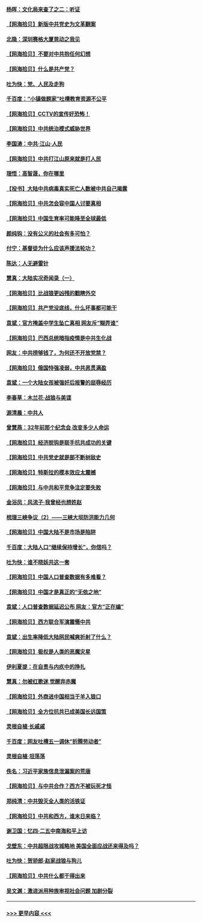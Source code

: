 #### [杨晖：文化局来查了之二：听证](../pages/nsc993/n12966528.md?t=05230702) 
#### [【网海拾贝】新版中共党史为文革翻案](../pages/nsc993/n12967526.md?t=05230702) 
#### [北隐：深圳赛格大厦晃动之我见](../pages/nsc993/n12967393.md?t=05230702) 
#### [【网海拾贝】不要对中共抱任何幻想](../pages/nsc993/n12965222.md?t=05230702) 
#### [【网海拾贝】什么是共产党？](../pages/nsc993/n12962781.md?t=05230702) 
#### [吐为快：党、人民及走狗](../pages/nsc993/n12962747.md?t=05230702) 
#### [千百度：“小镇做题家”吐槽教育资源不公平](../pages/nsc993/n12962705.md?t=05230702) 
#### [【网海拾贝】CCTV的宣传好恐怖！](../pages/nsc993/n12959984.md?t=05230702) 
#### [【网海拾贝】中共统治模式威胁世界](../pages/nsc993/n12957622.md?t=05230702) 
#### [李国涛：中共‧江山‧人民](../pages/nsc993/n12957502.md?t=05230702) 
#### [【网海拾贝】中共打江山原来就是打人民](../pages/nsc993/n12954345.md?t=05230702) 
#### [理悟：高智晟，你在哪里](../pages/nsc993/n12953115.md?t=05230702) 
#### [【投书】大陆中共病毒真实死亡人数被中共自己揭露](../pages/nsc993/n12953050.md?t=05230702) 
#### [【网海拾贝】中共怎会容中国人讨要真相](../pages/nsc993/n12952161.md?t=05230702) 
#### [【网海拾贝】中国生育率可能降至全球最低](../pages/nsc993/n12948793.md?t=05230702) 
#### [颜纯钩：没有公义的社会有多可怕？](../pages/nsc993/n12947626.md?t=05230702) 
#### [付宁：基督徒为什么应该声援法轮功？](../pages/nsc993/n12947233.md?t=05230702) 
#### [陈达：人无避雷针](../pages/nsc993/n12947098.md?t=05230702) 
#### [慧真：大陆实况奇闻录（一）](../pages/nsc993/n12945811.md?t=05230702) 
#### [【网海拾贝】比战狼更凶残的戳瞎外交](../pages/nsc993/n12945717.md?t=05230702) 
#### [【网海拾贝】共产党没底线，什么坏事都可能干](../pages/nsc993/n12942090.md?t=05230702) 
#### [袁斌：官方掩盖中学生坠亡真相 网友斥“糊弄谁”](../pages/nsc993/n12942029.md?t=05230702) 
#### [【网海拾贝】巴西总统暗指疫情是中共生化战](../pages/nsc993/n12938999.md?t=05230702) 
#### [网友：中共捞够钱了，为何还不开放党禁？](../pages/nsc993/n12938952.md?t=05230702) 
#### [【网海拾贝】俄国恃强凌弱，中共恶贯满盈](../pages/nsc993/n12936626.md?t=05230702) 
#### [袁斌：一个大陆女孩被强奸后报警的屈辱经历](../pages/nsc993/n12936547.md?t=05230702) 
#### [李春草：木兰花·战狼与美谍](../pages/nsc993/n12935995.md?t=05230702) 
#### [源清晨：中共人](../pages/nsc993/n12935589.md?t=05230702) 
#### [曾慧燕：32年前那个纪念会 改变多少人命运](../pages/nsc993/n12934233.md?t=05230702) 
#### [【网海拾贝】经济脱钩是联手抗共成功的关键](../pages/nsc993/n12934176.md?t=05230702) 
#### [【网海拾贝】中共党史就是部不断树敌史](../pages/nsc993/n12932844.md?t=05230702) 
#### [【网海拾贝】特斯拉的模本效应太震撼](../pages/nsc993/n12925626.md?t=05230702) 
#### [【网海拾贝】与中共和平竞争注定要失败](../pages/nsc993/n12923326.md?t=05230702) 
#### [金浴凤：风流子‧我曾经也想姓赵](../pages/nsc993/n12920911.md?t=05230702) 
#### [梳理三峡争议（2）——三峡大坝防洪能力几何](../pages/nsc993/n12920173.md?t=05230702) 
#### [【网海拾贝】中国大陆不是市场是陷阱](../pages/nsc993/n12920143.md?t=05230702) 
#### [千百度：大陆人口“继续保持增长”，你信吗？](../pages/nsc993/n12918946.md?t=05230702) 
#### [吐为快：谁不晓妖共这一套](../pages/nsc993/n12918941.md?t=05230702) 
#### [【网海拾贝】中国人口普查数据有多难看？](../pages/nsc993/n12917822.md?t=05230702) 
#### [【网海拾贝】中国才是真正的“无依之地”](../pages/nsc993/n12915845.md?t=05230702) 
#### [袁斌：人口普查数据延迟公布 网友：官方“正在编”](../pages/nsc993/n12915748.md?t=05230702) 
#### [【网海拾贝】西方联合军演震慑中共](../pages/nsc993/n12913466.md?t=05230702) 
#### [袁斌：出生率降低大陆网民喊爽折射了什么？](../pages/nsc993/n12913365.md?t=05230702) 
#### [【网海拾贝】极权是人类的恶魔灾星](../pages/nsc993/n12910697.md?t=05230702) 
#### [伊利夏提：在自责与内疚中的挣扎](../pages/nsc993/n12910493.md?t=05230702) 
#### [慧真：勿被红歌迷 觉醒弃赤魔](../pages/nsc993/n12910485.md?t=05230702) 
#### [【网海拾贝】外商进中国相当于羊入狼口](../pages/nsc993/n12908274.md?t=05230702) 
#### [【网海拾贝】全方位抗共已成美国长远国策](../pages/nsc993/n12906878.md?t=05230702) 
#### [灵根自植‧长戚戚](../pages/nsc993/n12905585.md?t=05230702) 
#### [千百度：网友吐槽五一调休“折腾劳动者”](../pages/nsc993/n12905934.md?t=05230702) 
#### [灵根自植‧坦荡荡](../pages/nsc993/n12905562.md?t=05230702) 
#### [佚名：习近平家族信息泄漏案的荒唐](../pages/nsc993/n12904705.md?t=05230702) 
#### [【网海拾贝】与中共合作？西方不被玩死才怪](../pages/nsc993/n12903873.md?t=05230702) 
#### [郑纯清：中共毁灭全人类的活铁证](../pages/nsc993/n12903785.md?t=05230702) 
#### [【网海拾贝】中共和西方，谁末日来临？](../pages/nsc993/n12903482.md?t=05230702) 
#### [谢卫国：忆四‧二五中南海和平上访](../pages/nsc993/n12902192.md?t=05230702) 
#### [戈壁东：中共超限战攻城略地 美国全面应战还来得及吗？](../pages/nsc993/n12902297.md?t=05230702) 
#### [吐为快：贺骄郎‧赵家战狼与狗儿](../pages/nsc993/n12902280.md?t=05230702) 
#### [【网海拾贝】中共什么都干得出来](../pages/nsc993/n12897500.md?t=05230702) 
#### [吴文渊：激进派用种族审视社会问题 加剧分裂](../pages/nsc993/n12893881.md?t=05230702) 

----
#### [ >>> 更早内容 <<< ](../indexes/nsc993-earlier.md)
